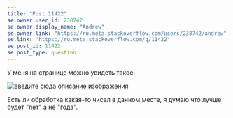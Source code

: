 ```yaml
---
title: "Post 11422"
se.owner.user_id: 238742
se.owner.display_name: "Andrew"
se.owner.link: "https://ru.meta.stackoverflow.com/users/238742/andrew"
se.link: "https://ru.meta.stackoverflow.com/q/11422"
se.post_id: 11422
se.post_type: question
---
```

<p>У меня на странице можно увидеть такое:</p>
<p><a href="https://i.stack.imgur.com/TbpPh.jpg" rel="nofollow noreferrer"><img src="https://i.stack.imgur.com/TbpPh.jpg" alt="введите сюда описание изображения" /></a></p>
<p>Есть ли обработка какая-то чисел в данном месте, я думаю что лучше будет &quot;лет&quot; а не &quot;года&quot;.</p>
